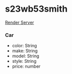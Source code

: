 # s23wb53smith
[Render Server](https://s23wb53smith.onrender.com/)

### Car
- color: String
- make: String
- model: String
- style: String
- price: number
